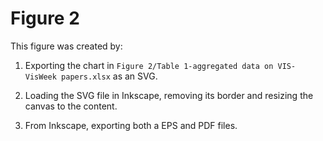 # Figure 2

This figure was created by:

1. Exporting the chart in `Figure 2/Table 1-aggregated data on VIS-VisWeek papers.xlsx` as an SVG.

2. Loading the SVG file in Inkscape, removing its border and resizing the canvas to the content.

3. From Inkscape, exporting both a EPS and PDF files.
